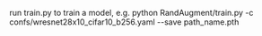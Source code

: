 run train.py to train a model,
e.g. python RandAugment/train.py -c confs/wresnet28x10_cifar10_b256.yaml --save path_name.pth
